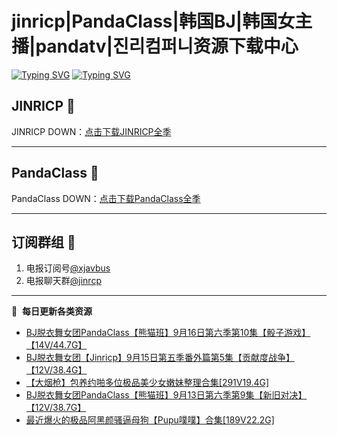 # jinricp|PandaClass|韩国BJ|韩国女主播|pandatv|진리컴퍼니资源下载中心   
[![Typing SVG](https://readme-typing-svg.herokuapp.com?font=Fira+Code&pause=1000&center=true&vCenter=true&random=true&width=435&lines=所有链接都需要翻墙访问)](https://jinri-cp.neocities.org/free.html)
[![Typing SVG](https://readme-typing-svg.herokuapp.com?font=Fira+Code&pause=1000&center=true&vCenter=true&random=true&width=435&lines=点击进入福利资源下载中心)](https://pandaclass.neocities.org/)
## JINRICP 👋   
JINRICP DOWN：[点击下载JINRICP全季](https://mypikpak.com/s/VODz7HXQoqcX0UrvaXfDtFoPo1)
****
## PandaClass 💯   
PandaClass DOWN：[点击下载PandaClass全季](https://mypikpak.com/s/VOKOTZkoEnkyvCnELVSquM97o1)   
****
## 订阅群组 🔞
1. 电报订阅号[@xjavbus](https://t.me/xjavbus)
2. 电报聊天群[@jinrcp](https://t.me/jinrcp)
**** 
📕 &nbsp;**每日更新各类资源**
<!-- BLOG-POST-LIST:START -->
- [BJ脱衣舞女团PandaClass【熊猫班】9月16日第六季第10集【骰子游戏】【14V/44.7G】](https://fuli.rulel.com/530.html)
- [BJ脱衣舞女团【Jinricp】9月15日第五季番外篇第5集【贡献度战争】【12V/38.4G】](https://fuli.rulel.com/528.html)
- [【大烟枪】包养约啪多位极品美少女嫩妹整理合集[291V19.4G]](https://fuli.rulel.com/527.html)
- [BJ脱衣舞女团PandaClass【熊猫班】9月13日第六季第9集【新旧对决】【12V/38.7G】](https://fuli.rulel.com/526.html)
- [最近爆火的极品阿黑颜骚逼母狗【Pupu噗噗】合集[189V22.2G]](https://fuli.rulel.com/525.html)
<!-- BLOG-POST-LIST:END -->
